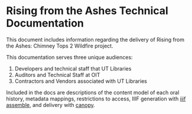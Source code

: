 # Rising from the Ashes Technical Documentation

This document includes information regarding the delivery of Rising from the Ashes: Chimney Tops 2 Wildfire project.

This documentation serves three unique audiences:

1. Developers and technical staff that UT Libraries
2. Auditors and Technical Staff at OIT
3. Contractors and Vendors associated with UT Libraries

Included in the docs are descriptions of the content model of each oral history, metadata mappings, restrictions to
access, IIIF generation with [iiif assemble](https://github.com/utkdigitalinitiatives/iiif_assemble), and delivery with
[canopy](https://github.com/utkdigitalinitiatives/canopy).
